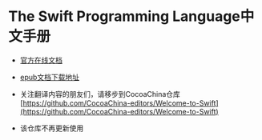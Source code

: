 The Swift Programming Language中文手册
=======================================

-  [官方在线文档](https://developer.apple.com/library/prerelease/ios/documentation/Swift/Conceptual/Swift_Programming_Language/index.html#//apple_ref/doc/uid/TP40014097-CH3-XID_0)

-  [epub文档下载地址](https://itunes.apple.com/cn/book/swift-programming-language/id881256329?l=en&mt=11)

-  关注翻译内容的朋友们，请移步到CocoaChina仓库[https://github.com/CocoaChina-editors/Welcome-to-Swift](https://github.com/CocoaChina-editors/Welcome-to-Swift)

-  该仓库不再更新使用